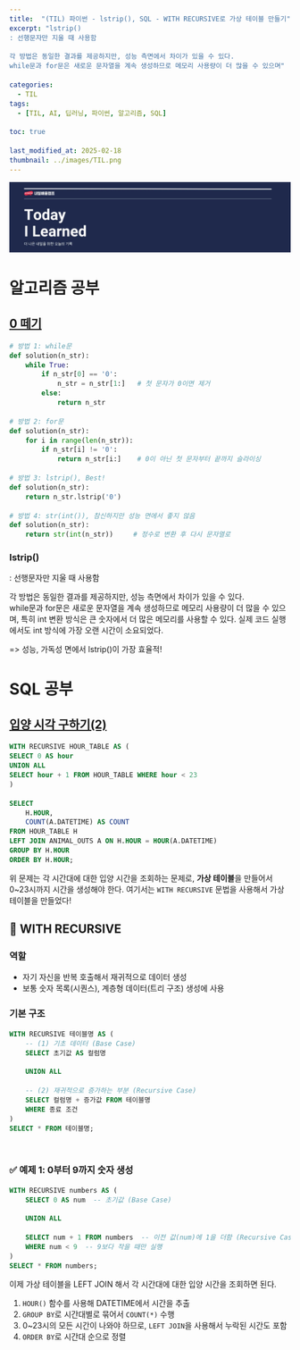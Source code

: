 ```yaml
---
title:  "(TIL) 파이썬 - lstrip(), SQL - WITH RECURSIVE로 가상 테이블 만들기"
excerpt: "lstrip()
: 선행문자만 지울 때 사용함

각 방법은 동일한 결과를 제공하지만, 성능 측면에서 차이가 있을 수 있다.      
while문과 for문은 새로운 문자열을 계속 생성하므로 메모리 사용량이 더 많을 수 있으며"

categories:
  - TIL
tags:
  - [TIL, AI, 딥러닝, 파이썬, 알고리즘, SQL]

toc: true

last_modified_at: 2025-02-18
thumbnail: ../images/TIL.png
---
```

![](/images/../images/TIL.png)

# 알고리즘 공부
## [0 떼기](https://school.programmers.co.kr/learn/courses/30/lessons/181847)

```py
# 방법 1: while문
def solution(n_str):
    while True: 
        if n_str[0] == '0':
            n_str = n_str[1:]   # 첫 문자가 0이면 제거
        else:
            return n_str
        
# 방법 2: for문
def solution(n_str):
    for i in range(len(n_str)): 
        if n_str[i] != '0':
            return n_str[i:]    # 0이 아닌 첫 문자부터 끝까지 슬라이싱

# 방법 3: lstrip(), Best!
def solution(n_str):
    return n_str.lstrip('0')

# 방법 4: str(int()), 참신하지만 성능 면에서 좋지 않음
def solution(n_str):
    return str(int(n_str))     # 정수로 변환 후 다시 문자열로
```

### lstrip()
: 선행문자만 지울 때 사용함

각 방법은 동일한 결과를 제공하지만, 성능 측면에서 차이가 있을 수 있다.      
while문과 for문은 새로운 문자열을 계속 생성하므로 메모리 사용량이 더 많을 수 있으며, 특히 int 변환 방식은 큰 숫자에서 더 많은 메모리를 사용할 수 있다. 실제 코드 실행에서도 int 방식에 가장 오랜 시간이 소요되었다.

=> 성능, 가독성 면에서 lstrip()이 가장 효율적!

# SQL 공부
## [입양 시각 구하기(2)](https://school.programmers.co.kr/learn/courses/30/lessons/59413)

```sql
WITH RECURSIVE HOUR_TABLE AS (
SELECT 0 AS hour
UNION ALL
SELECT hour + 1 FROM HOUR_TABLE WHERE hour < 23
)

SELECT 
    H.HOUR,
    COUNT(A.DATETIME) AS COUNT
FROM HOUR_TABLE H
LEFT JOIN ANIMAL_OUTS A ON H.HOUR = HOUR(A.DATETIME)
GROUP BY H.HOUR
ORDER BY H.HOUR;
```

위 문제는 각 시간대에 대한 입양 시간을 조회하는 문제로, **가상 테이블**을 만들어서 0~23시까지 시간을 생성해야 한다. 여기서는 `WITH RECURSIVE` 문법을 사용해서 가상 테이블을 만들었다!

## 🚀 WITH RECURSIVE
### 역할
- 자기 자신을 반복 호출해서 재귀적으로 데이터 생성
- 보통 숫자 목록(시퀀스), 계층형 데이터(트리 구조) 생성에 사용

### 기본 구조
```sql
WITH RECURSIVE 테이블명 AS (
    -- (1) 기초 데이터 (Base Case)
    SELECT 초기값 AS 컬럼명

    UNION ALL

    -- (2) 재귀적으로 증가하는 부분 (Recursive Case)
    SELECT 컬럼명 + 증가값 FROM 테이블명
    WHERE 종료 조건
)
SELECT * FROM 테이블명;
```
​
### ✅ 예제 1: 0부터 9까지 숫자 생성

```sql
WITH RECURSIVE numbers AS (
    SELECT 0 AS num  -- 초기값 (Base Case)

    UNION ALL

    SELECT num + 1 FROM numbers  -- 이전 값(num)에 1을 더함 (Recursive Case)
    WHERE num < 9  -- 9보다 작을 때만 실행
)
SELECT * FROM numbers;
```

이제 가상 테이블을 LEFT JOIN 해서 각 시간대에 대한 입양 시간을 조회하면 된다.

1. `HOUR()` 함수를 사용해 DATETIME에서 시간을 추출      
2. `GROUP BY`로 시간대별로 묶어서 `COUNT(*)` 수행       
3. 0~23시의 모든 시간이 나와야 하므로, `LEFT JOIN`을 사용해서 누락된 시간도 포함        
4. `ORDER BY`로 시간대 순으로 정렬      
